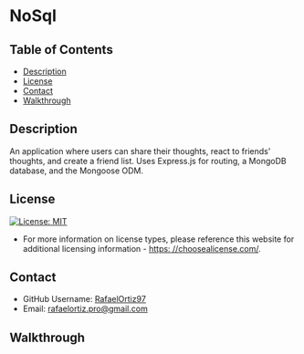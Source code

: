 # NoSql

## Table of Contents
* [Description](#description)
* [License](#license)
* [Contact](#contact)
* [Walkthrough](#walkthrough)

## Description
An application where users can share their thoughts, react to friends’ thoughts, and create a friend list.
Uses Express.js for routing, a MongoDB database, and the Mongoose ODM.

## License
  [![License: MIT](https://img.shields.io/badge/License-MIT-yellow.svg)](https://opensource.org/licenses/MIT)
  * For more information on license types, please reference this website
  for additional licensing information - [https: //choosealicense.com/](https://choosealicense.com/).

## Contact
  * GitHub Username: [RafaelOrtiz97](https://github.com/RafaelOrtiz97)
  * Email: rafaelortiz.pro@gmail.com

## Walkthrough
